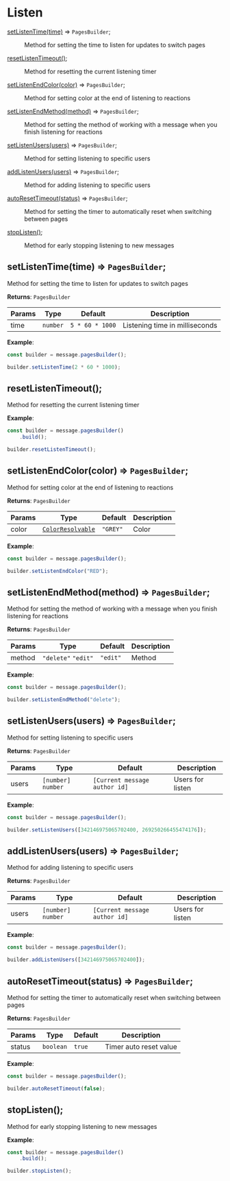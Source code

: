 # Listen
<dl>
<dt><a href="#setListenTime">setListenTime(time)</a> ⇒ <code>PagesBuilder</code>;</dt>
<dd><p>Method for setting the time to listen for updates to switch pages</p></dd>

<dt><a href="#resetListenTimeout">resetListenTimeout()</a>;</dt>
<dd><p>Method for resetting the current listening timer</p></dd>

<dt><a href="#setListenEndColor">setListenEndColor(color)</a> ⇒ <code>PagesBuilder</code>;</dt>
<dd><p>Method for setting color at the end of listening to reactions</p></dd>

<dt><a href="#setListenEndMethod">setListenEndMethod(method)</a> ⇒ <code>PagesBuilder</code>;</dt>
<dd><p>Method for setting the method of working with a message when you finish listening for reactions</p></dd>

<dt><a href="#setListenUsers">setListenUsers(users)</a> ⇒ <code>PagesBuilder</code>;</dt>
<dd><p>Method for setting listening to specific users</p></dd>

<dt><a href="#addListenUsers">addListenUsers(users)</a> ⇒ <code>PagesBuilder</code>;</dt>
<dd><p>Method for adding listening to specific users</p></dd>

<dt><a href="#autoResetTimeout">autoResetTimeout(status)</a> ⇒ <code>PagesBuilder</code>;</dt>
<dd><p>Method for setting the timer to automatically reset when switching between pages</p></dd>

<dt><a href="#stopListen">stopListen()</a>;</dt>
<dd><p>Method for early stopping listening to new messages</p></dd>
</dl>

<a name="setListenTime"></a>

## setListenTime(time) ⇒ <code>PagesBuilder</code>;
Method for setting the time to listen for updates to switch pages

**Returns**: `PagesBuilder`

| Params | Type     | Default         | Description                    |
| ------ | -------- | --------------- | ------------------------------ |
| time   | `number` | `5 * 60 * 1000` | Listening time in milliseconds |

**Example**:

```js
const builder = message.pagesBuilder();

builder.setListenTime(2 * 60 * 1000);
```

<a name="resetListenTimeout"></a>

## resetListenTimeout();
Method for resetting the current listening timer

**Example**:

```js
const builder = message.pagesBuilder()
    .build();

builder.resetListenTimeout();
```

<a name="setListenEndColor"></a>

## setListenEndColor(color) ⇒ <code>PagesBuilder</code>;
Method for setting color at the end of listening to reactions

**Returns**: `PagesBuilder`

| Params | Type                                                                                   | Default  | Description |
| ------ | -------------------------------------------------------------------------------------- | -------- | ----------- |
| color  | [`ColorResolvable`](https://discord.js.org/#/docs/main/stable/typedef/ColorResolvable) | `"GREY"` | Color       |

**Example**:

```js
const builder = message.pagesBuilder();

builder.setListenEndColor("RED");
```

<a name="setListenEndMethod"></a>

## setListenEndMethod(method) ⇒ <code>PagesBuilder</code>;
Method for setting the method of working with a message when you finish listening for reactions

**Returns**: `PagesBuilder`

| Params | Type                | Default  | Description |
| ------ | ------------------- | -------- | ----------- |
| method | `"delete"` `"edit"` | `"edit"` | Method      |

**Example**:

```js
const builder = message.pagesBuilder();

builder.setListenEndMethod("delete");
```

<a name="setListenUsers"></a>

## setListenUsers(users) ⇒ <code>PagesBuilder</code>;
Method for setting listening to specific users

**Returns**: `PagesBuilder`

| Params | Type                | Default                       | Description      |
| ------ | ------------------- | ----------------------------- | ---------------- |
| users  | `[number]` `number` | `[Current message author id]` | Users for listen |

**Example**:

```js
const builder = message.pagesBuilder();

builder.setListenUsers([342146975065702400, 269250266455474176]);
```

<a name="addListenUsers"></a>

## addListenUsers(users) ⇒ <code>PagesBuilder</code>;
Method for adding listening to specific users

**Returns**: `PagesBuilder`

| Params | Type                | Default                       | Description      |
| ------ | ------------------- | ----------------------------- | ---------------- |
| users  | `[number]` `number` | `[Current message author id]` | Users for listen |

**Example**:

```js
const builder = message.pagesBuilder();

builder.addListenUsers([342146975065702400]);
```

<a name="autoResetTimeout"></a>

## autoResetTimeout(status) ⇒ <code>PagesBuilder</code>;
Method for setting the timer to automatically reset when switching between pages

**Returns**: `PagesBuilder`

| Params  | Type      | Default | Description            |
| ------- | --------- | ------- | ---------------------- |
| status  | `boolean` | `true`  | Timer auto reset value |

**Example**:

```js
const builder = message.pagesBuilder();

builder.autoResetTimeout(false);
```

<a name="stopListen"></a>

## stopListen();
Method for early stopping listening to new messages

**Example**:

```js
const builder = message.pagesBuilder()
    .build();

builder.stopListen();
```
